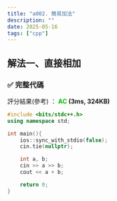 ```yaml
---
title: "a002. 簡易加法"
description: ""
date: 2025-05-16
tags: ["cpp"]
---
```


## 解法一、直接相加

### ✅ 完整代碼

評分結果(參考) ： **<font color="#00bb00">AC</font> (3ms, 324KB)**

```cpp
#include <bits/stdc++.h>
using namespace std;

int main(){
    ios::sync_with_stdio(false);
    cin.tie(nullptr);

    int a, b;
    cin >> a >> b;
    cout << a + b;

    return 0;
}
```
